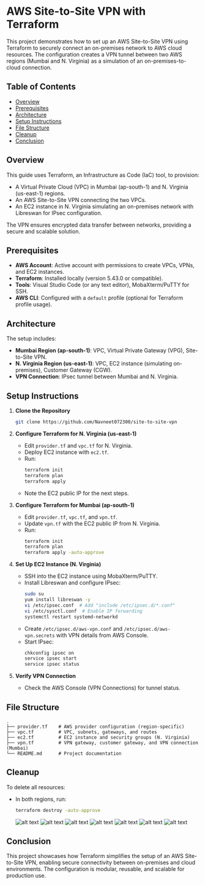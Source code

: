 # AWS Site-to-Site VPN with Terraform

This project demonstrates how to set up an AWS Site-to-Site VPN using Terraform to securely connect an on-premises network to AWS cloud resources. The configuration creates a VPN tunnel between two AWS regions (Mumbai and N. Virginia) as a simulation of an on-premises-to-cloud connection.

## Table of Contents

- [Overview](#overview)
- [Prerequisites](#prerequisites)
- [Architecture](#architecture)
- [Setup Instructions](#setup-instructions)
- [File Structure](#file-structure)
- [Cleanup](#cleanup)
- [Conclusion](#conclusion)

## Overview

This guide uses Terraform, an Infrastructure as Code (IaC) tool, to provision:

- A Virtual Private Cloud (VPC) in Mumbai (ap-south-1) and N. Virginia (us-east-1) regions.
- An AWS Site-to-Site VPN connecting the two VPCs.
- An EC2 instance in N. Virginia simulating an on-premises network with Libreswan for IPsec configuration.

The VPN ensures encrypted data transfer between networks, providing a secure and scalable solution.

## Prerequisites

- **AWS Account**: Active account with permissions to create VPCs, VPNs, and EC2 instances.
- **Terraform**: Installed locally (version 5.43.0 or compatible).
- **Tools**: Visual Studio Code (or any text editor), MobaXterm/PuTTY for SSH.
- **AWS CLI**: Configured with a `default` profile (optional for Terraform profile usage).

## Architecture

The setup includes:

- **Mumbai Region (ap-south-1)**: VPC, Virtual Private Gateway (VPG), Site-to-Site VPN.
- **N. Virginia Region (us-east-1)**: VPC, EC2 instance (simulating on-premises), Customer Gateway (CGW).
- **VPN Connection**: IPsec tunnel between Mumbai and N. Virginia.

## Setup Instructions

1. **Clone the Repository**

   ```bash
   git clone https://github.com/Navneet072300/site-to-site-vpn
   ```

2. **Configure Terraform for N. Virginia (us-east-1)**

   - Edit `provider.tf` and `vpc.tf` for N. Virginia.
   - Deploy EC2 instance with `ec2.tf`.
   - Run:
     ```bash
     terraform init
     terraform plan
     terraform apply
     ```
   - Note the EC2 public IP for the next steps.

3. **Configure Terraform for Mumbai (ap-south-1)**

   - Edit `provider.tf`, `vpc.tf`, and `vpn.tf`.
   - Update `vpn.tf` with the EC2 public IP from N. Virginia.
   - Run:
     ```bash
     terraform init
     terraform plan
     terraform apply -auto-approve
     ```

4. **Set Up EC2 Instance (N. Virginia)**

   - SSH into the EC2 instance using MobaXterm/PuTTY.
   - Install Libreswan and configure IPsec:
     ```bash
     sudo su
     yum install libreswan -y
     vi /etc/ipsec.conf  # Add "include /etc/ipsec.d/*.conf"
     vi /etc/sysctl.conf  # Enable IP forwarding
     systemctl restart systemd-networkd
     ```
   - Create `/etc/ipsec.d/aws-vpn.conf` and `/etc/ipsec.d/aws-vpn.secrets` with VPN details from AWS Console.
   - Start IPsec:
     ```bash
     chkconfig ipsec on
     service ipsec start
     service ipsec status
     ```

5. **Verify VPN Connection**
   - Check the AWS Console (VPN Connections) for tunnel status.

## File Structure

```
.
├── provider.tf    # AWS provider configuration (region-specific)
├── vpc.tf         # VPC, subnets, gateways, and routes
├── ec2.tf         # EC2 instance and security groups (N. Virginia)
├── vpn.tf         # VPN gateway, customer gateway, and VPN connection (Mumbai)
└── README.md      # Project documentation
```

## Cleanup

To delete all resources:

- In both regions, run:

  ```bash
  terraform destroy -auto-approve
  ```

  ![alt text](<Screenshot 2025-03-18 at 11.45.04 AM.png>)
  ![alt text](<Screenshot 2025-03-18 at 11.53.34 AM.png>)
  ![alt text](<Screenshot 2025-03-18 at 11.53.43 AM.png>)
  ![alt text](<Screenshot 2025-03-18 at 11.54.21 AM.png>)
  ![alt text](<Screenshot 2025-03-18 at 12.04.03 PM.png>)
  ![alt text](<Screenshot 2025-03-18 at 12.07.31 PM.png>)
  ![alt text](<Screenshot 2025-03-18 at 12.08.03 PM.png>)

## Conclusion

This project showcases how Terraform simplifies the setup of an AWS Site-to-Site VPN, enabling secure connectivity between on-premises and cloud environments. The configuration is modular, reusable, and scalable for production use.
